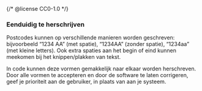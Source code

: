 {/* @license CC0-1.0 */}

### Eenduidig te herschrijven

Postcodes kunnen op verschillende manieren worden geschreven: bijvoorbeeld “1234 AA” (met spatie), “1234AA” (zonder spatie), “1234aa” (met kleine letters). Ook extra spaties aan het begin of eind kunnen meekomen bij het knippen/plakken van tekst.

In code kunnen deze vormen gemakkelijk naar elkaar worden herschreven. Door alle vormen te accepteren en door de software te laten corrigeren, geef je prioriteit aan de gebruiker, in plaats van aan je systeem.
